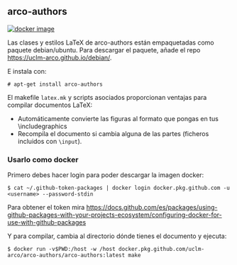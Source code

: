 ## arco-authors

[![docker image](https://github.com/UCLM-ARCO/arco-authors/actions/workflows/dockerimage.yml/badge.svg)](https://github.com/UCLM-ARCO/arco-authors/actions/workflows/dockerimage.yml)

Las clases y estilos LaTeX de arco-authors están empaquetadas como paquete
debian/ubuntu. Para descargar el paquete, añade el repo https://uclm-arco.github.io/debian/.

E instala con:

    # apt-get install arco-authors

El makefile `latex.mk` y scripts asociados proporcionan ventajas para compilar
documentos LaTeX:

* Automáticamente convierte las figuras al formato que pongas en tus \includegraphics
* Recompila el documento si cambia alguna de las partes (ficheros incluidos con `\input`).

### Usarlo como docker

Primero debes hacer login para poder descargar la imagen docker:

    $ cat ~/.github-token-packages | docker login docker.pkg.github.com -u <username> --password-stdin  
   
Para obtener el token mira https://docs.github.com/es/packages/using-github-packages-with-your-projects-ecosystem/configuring-docker-for-use-with-github-packages   


Y para compilar, cambia al directorio dónde tienes el documento y ejecuta:

    $ docker run -v$PWD:/host -w /host docker.pkg.github.com/uclm-arco/arco-authors/arco-authors:latest make


